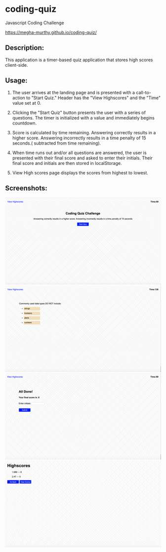 # coding-quiz
Javascript Coding Challenge

https://megha-murthy.github.io/coding-quiz/

## Description: 
This application is a timer-based quiz application that stores high scores client-side.

## Usage:
1. The user arrives at the landing page and is presented with a call-to-action to "Start Quiz." Header has the "View Highscores" and the "Time" value set at 0.


2. Clicking the "Start Quiz" button presents the user with a series of questions. The timer is initialized with a value and immediately begins countdown.


3. Score is calculated by time remaining. Answering correctly results in a higher score. Answering incorrectly results in a time penalty of 15 seconds.( subtracted from time remaining).


4. When time runs out and/or all questions are answered, the user is presented with their final score and asked to enter their initials. Their final score and initials are then stored in localStorage.

5. View High scores page displays the scores from highest to lowest.


## Screenshots:
![ ](index.png)
![ ](questions.png)
![ ](alldone.png)
![ ](Highscores.png)


